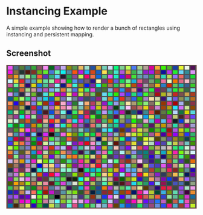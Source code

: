 # Instancing Example

A simple example showing how to render a bunch of rectangles using instancing
and persistent mapping.

## Screenshot

![Instancing Example](screenshot.png)
